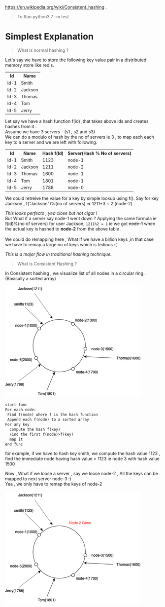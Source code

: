  https://en.wikipedia.org/wiki/Consistent_hashing . 
 
>To Run python3.7 -m test 

Simplest Explanation
====================
>What is normal hashing ? </br>

Let's say we have to store the following key value pair in a distributed memory store like redis.
<table style="width:100%">
  <tr>
    <th>Id</th>
    <th>Name</th>
  </tr>
  <tr>
    <td>Id-1</td>
    <td>Smith</td>
  </tr>
  <tr>
    <td>Id-2</td>
    <td>Jackson</td>
  </tr>
  <tr>
    <td>Id-3</td>
    <td>Thomas</td>
  </tr>
  <tr>
    <td>Id-4</td>
    <td>Tom</td>
  </tr>
  <tr>
    <td>Id-5</td>
    <td>Jerry</td>
  </tr>
</table>

Let say we have a hash function f(id) ,that takes above ids and  creates hashes  from it . </br>
Assume we have 3 servers - (s1 , s2 and s3)</br>
We can do a modulo of hash by the no of servers ie 3 , to map each each key to a server and we are left with following.
<table style="width:100%">
  <tr>
    <th>Id</th>
    <th>Name</th>
    <th>Hash f(Id)</th>
    <th>Server(Hash % No of servers)</th>
  </tr>
  <tr>
    <td>Id-1</td>
    <td>Smith</td>
    <td>1123</td>
    <td>node-1</td>
  </tr>
  <tr>
    <td>Id-2</td>
    <td>Jackson</td>
    <td>1211</td>
    <td>node-2</td>
  </tr>
  <tr>
    <td>Id-3</td>
    <td>Thomas</td>
    <td>1600</td>
    <td>node-1</td>
  </tr>
  <tr>
    <td>Id-4</td>
    <td>Tom</td>
    <td>1801</td>
    <td>node-1</td>
  </tr>
  <tr>
    <td>Id-5</td>
    <td>Jerry</td>
    <td>1788</td>
    <td>node-0</td>
  </tr>
</table>
We could retreive the value for a key by simple lookup using f().
Say for key Jackson , f("Jackson")%(no of servers) => 1211*3 = 2 (node-2)

*This looks perfecto , yea close but not cigar !* </br>
But What if a server say node-1 went down ?
Applying the same formula ie f(id)%(no of servers)  for user Jackson,  ```1211%2 = 1``` ie we got ~~node-1~~ when the actual key is hashed to **node-2** from the above table .</br></br>
We could do remapping here , What if we have a billion keys ,in that case we have to remap a large no of keys which is tedious :(

*This is a major flow in traditional hashing technique.*

>What is Consistent Hashing ?

In Consistent hashing , we visualize  list of all nodes in a circular ring .(Basically a sorted array)

![alt text](https://github.com/melvilgit/Consistent-Hashing/blob/master/ch1.png)

```
start func
For each node:
 Find f(node) where f is the hash function
 Append each f(node) to a sorted array
For any key
  Compute the hash f(key)
  Find the first f(node)>f(key)
  map it
end func
```

for example, if we have to hash key smith, we compute the hash value 1123 , find the immediate node having hash value > 1123 ie node 3 with hash value 1500 

Now , What if we loose a server , say we loose node-2 , All the keys can be mapped to next server node-3 :) </br>
Yea , we only have to remap the keys of node-2
</br></br>
![alt text](https://github.com/melvilgit/Consistent-Hashing/blob/master/ch2.png)

